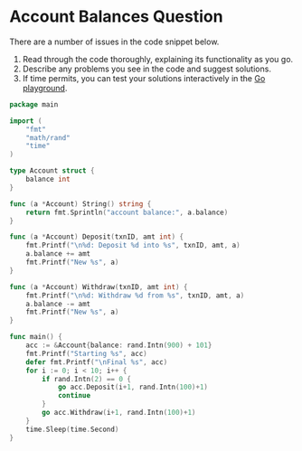 # Account Balances Question

There are a number of issues in the code snippet below.

1. Read through the code thoroughly, explaining its functionality as you go.
2. Describe any problems you see in the code and suggest solutions.
3. If time permits, you can test your solutions interactively in the [Go playground](https://go.dev/play/p/qntUS3sRpqk).

```go
package main

import (
	"fmt"
	"math/rand"
	"time"
)

type Account struct {
	balance int
}

func (a *Account) String() string {
	return fmt.Sprintln("account balance:", a.balance)
}

func (a *Account) Deposit(txnID, amt int) {
	fmt.Printf("\n%d: Deposit %d into %s", txnID, amt, a)
	a.balance += amt
	fmt.Printf("New %s", a)
}

func (a *Account) Withdraw(txnID, amt int) {
	fmt.Printf("\n%d: Withdraw %d from %s", txnID, amt, a)
	a.balance -= amt
	fmt.Printf("New %s", a)
}

func main() {
	acc := &Account{balance: rand.Intn(900) + 101}
	fmt.Printf("Starting %s", acc)
	defer fmt.Printf("\nFinal %s", acc)
	for i := 0; i < 10; i++ {
		if rand.Intn(2) == 0 {
			go acc.Deposit(i+1, rand.Intn(100)+1)
			continue
		}
		go acc.Withdraw(i+1, rand.Intn(100)+1)
	}
	time.Sleep(time.Second)
}
```